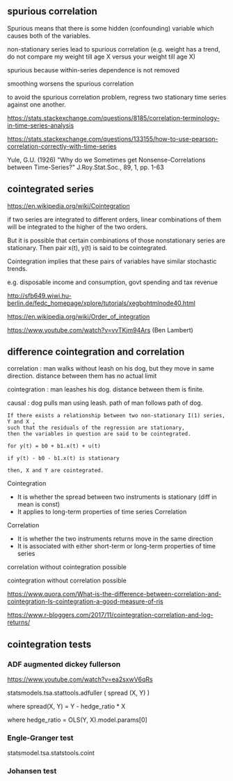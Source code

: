 
## spurious correlation

Spurious means that there is some hidden (confounding) variable which causes both of the variables.

non-stationary series lead to spurious correlation (e.g. weight has a trend, do not compare my weight till age X versus your weight till age X)

spurious because within-series dependence is not removed

smoothing worsens the spurious correlation

to avoid the spurious correlation problem, regress two stationary time series against one another. 

https://stats.stackexchange.com/questions/8185/correlation-terminology-in-time-series-analysis

https://stats.stackexchange.com/questions/133155/how-to-use-pearson-correlation-correctly-with-time-series

Yule, G.U. (1926) "Why do we Sometimes get Nonsense-Correlations between Time-Series?" J.Roy.Stat.Soc., 89, 1, pp. 1-63

## cointegrated series

https://en.wikipedia.org/wiki/Cointegration

if two series are integrated to different orders, linear combinations of them will be integrated to the higher of the two orders.

But it is possible that certain combinations of those nonstationary series are stationary. Then pair x(t), y(t) is said to be cointegrated.

Cointegration implies that these pairs of variables have similar stochastic trends.

e.g. disposable income and consumption, govt spending and tax revenue

http://sfb649.wiwi.hu-berlin.de/fedc_homepage/xplore/tutorials/xegbohtmlnode40.html

https://en.wikipedia.org/wiki/Order_of_integration

https://www.youtube.com/watch?v=vvTKjm94Ars (Ben Lambert)

## difference cointegration and correlation

correlation : man walks without leash on his dog, but they move in same direction.  distance between them has no actual limit

cointegration : man leashes his dog.  distance between them is finite.

causal : dog pulls man using leash.  path of man follows path of dog.

```
If there exists a relationship between two non-stationary I(1) series, Y and X , 
such that the residuals of the regression are stationary, 
then the variables in question are said to be cointegrated.

for y(t) = b0 + b1.x(t) + u(t)

if y(t) - b0 - b1.x(t) is stationary

then, X and Y are cointegrated.
```

Cointegration
* It is whether the spread between two instruments is stationary (diff in mean is const)
* It applies to long-term properties of time series Correlation

Correlation
* It is whether the two instruments returns move in the same direction
* It is associated with either short-term or long-term properties of time series

correlation without cointegration possible

cointegration without correlation possible

https://www.quora.com/What-is-the-difference-between-correlation-and-cointegration-Is-cointegration-a-good-measure-of-ris

https://www.r-bloggers.com/2017/11/cointegration-correlation-and-log-returns/

## cointegration tests


### ADF augmented dickey fullerson

https://www.youtube.com/watch?v=ea2sxwV6qRs

statsmodels.tsa.stattools.adfuller ( spread (X, Y) )

where spread(X, Y) = Y - hedge_ratio * X

where hedge_ratio = OLS(Y, X).model.params[0] 

### Engle-Granger test 

statsmodel.tsa.statstools.coint

### Johansen test


